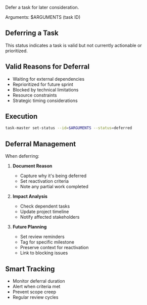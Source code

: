 Defer a task for later consideration.

Arguments: $ARGUMENTS (task ID)

## Deferring a Task

This status indicates a task is valid but not currently actionable or
prioritized.

## Valid Reasons for Deferral

- Waiting for external dependencies
- Reprioritized for future sprint
- Blocked by technical limitations
- Resource constraints
- Strategic timing considerations

## Execution

```bash
task-master set-status --id=$ARGUMENTS --status=deferred
```

## Deferral Management

When deferring:

1. **Document Reason**
   - Capture why it's being deferred
   - Set reactivation criteria
   - Note any partial work completed

2. **Impact Analysis**
   - Check dependent tasks
   - Update project timeline
   - Notify affected stakeholders

3. **Future Planning**
   - Set review reminders
   - Tag for specific milestone
   - Preserve context for reactivation
   - Link to blocking issues

## Smart Tracking

- Monitor deferral duration
- Alert when criteria met
- Prevent scope creep
- Regular review cycles
